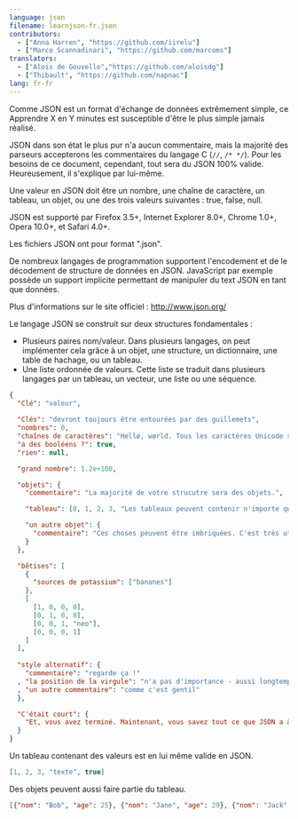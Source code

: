 ```yaml
---
language: json
filename: learnjson-fr.json
contributors:
  - ["Anna Harren", "https://github.com/iirelu"]
  - ["Marco Scannadinari", "https://github.com/marcoms"]
translators:
  - ["Alois de Gouvello","https://github.com/aloisdg"]
  - ["Thibault", "https://github.com/napnac"]
lang: fr-fr
---
```


Comme JSON est un format d'échange de données extrêmement simple, ce Apprendre X en Y minutes
est susceptible d'être le plus simple jamais réalisé.

JSON dans son état le plus pur n'a aucun commentaire, mais la majorité des parseurs accepterons
les commentaires du langage C (`//`, `/* */`). Pour les besoins de ce document, cependant,
tout sera du JSON 100% valide. Heureusement, il s'explique par lui-même.

Une valeur en JSON doit être un nombre, une chaîne de caractère, un tableau, un objet, ou une des trois valeurs suivantes : true, false, null.

JSON est supporté par Firefox 3.5+, Internet Explorer 8.0+, Chrome 1.0+, Opera 10.0+, et Safari 4.0+.

Les fichiers JSON ont pour format ".json".

De nombreux langages de programmation supportent l'encodement et de le décodement de structure de données en JSON. JavaScript par exemple possède un support implicite permettant de manipuler du text JSON en tant que données.

Plus d'informations sur le site officiel : <http://www.json.org/>

Le langage JSON se construit sur deux structures fondamentales :

* Plusieurs paires nom/valeur. Dans plusieurs langages, on peut implémenter cela grâce à un objet, une structure, un dictionnaire, une table de hachage, ou un tableau.
* Une liste ordonnée de valeurs. Cette liste se traduit dans plusieurs langages par un tableau, un vecteur, une liste ou une séquence.

```json
{
  "Clé": "valeur",
  
  "Clés": "devront toujours être entourées par des guillemets",
  "nombres": 0,
  "chaînes de caractères": "Hellø, wørld. Tous les caractères Unicode sont autorisés, accompagné d'un \"caractère d'échappement\".",
  "a des booléens ?": true,
  "rien": null,

  "grand nombre": 1.2e+100,

  "objets": {
    "commentaire": "La majorité de votre strucutre sera des objets.",

    "tableau": [0, 1, 2, 3, "Les tableaux peuvent contenir n'importe quoi.", 5],

    "un autre objet": {
      "commentaire": "Ces choses peuvent être imbriquées. C'est très utile."
    }
  },

  "bêtises": [
    {
      "sources de potassium": ["bananes"]
    },
    [
      [1, 0, 0, 0],
      [0, 1, 0, 0],
      [0, 0, 1, "neo"],
      [0, 0, 0, 1]
    ]
  ],
  
  "style alternatif": {
    "commentaire": "regarde ça !"
  , "la position de la virgule": "n'a pas d'importance - aussi longtemps qu'elle est avant la valeur, elle est valide."
  , "un autre commentaire": "comme c'est gentil"
  },

  "C'était court": {
    "Et, vous avez terminé. Maintenant, vous savez tout ce que JSON a à offrir."
  }
}
```

Un tableau contenant des valeurs est en lui même valide en JSON.

```json
[1, 2, 3, "texte", true]
```

Des objets peuvent aussi faire partie du tableau.

```json
[{"nom": "Bob", "age": 25}, {"nom": "Jane", "age": 29}, {"nom": "Jack", :"age": 31}]
```
